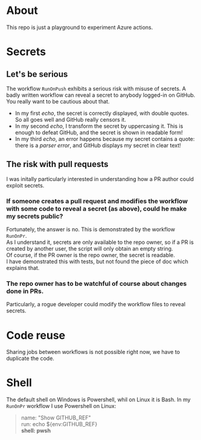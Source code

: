 # About
This repo is just a playground to experiment Azure actions.

# Secrets
## Let's be serious
The workflow `RunOnPush` exhibits a serious risk with misuse of secrets. A badly written workflow can reveal a secret to anybody logged-in on GitHub. You really want to be cautious about that.

- In my first _echo_, the secret is correctly displayed, with double quotes. So all goes well and GitHub really censors it.  
- In my second _echo_, I transform the secret by uppercasing it. This is enough to defeat GitHub, and the secret is shown in readable form!
- In my third _echo_, an error happens because my secret contains a quote: there is a _parser error_, and GitHub displays my secret in clear text!

## The risk with pull requests
I was initally particularly interested in understanding how a PR author could exploit secrets.

### If someone creates a pull request and modifies the workflow with some code to reveal a secret (as above), could he make my secrets public?
Fortunately, the answer is no. This is demonstrated by the workflow `RunOnPr`.  
As I understand it, secrets are only available to the repo owner, so if a PR is created by another user, the script will only obtain an empty string.  
Of course, if the PR owner is the repo owner, the secret is readable.  
I have demonstrated this with tests, but not found the piece of doc which explains that.

### The repo owner has to be watchful of course about changes done in PRs.
Particularly, a rogue developer could modify the workflow files to reveal secrets.

# Code reuse
Sharing jobs between workflows is not possible right now, we have to duplicate the code.

# Shell
The default shell on Windows is Powershell, whil on Linux it is Bash. In my `RunOnPr` workflow I use Powershell on Linux:
>name: "Show GITHUB_REF"  
>run: echo ${env:GITHUB_REF}  
>**shell: pwsh**
